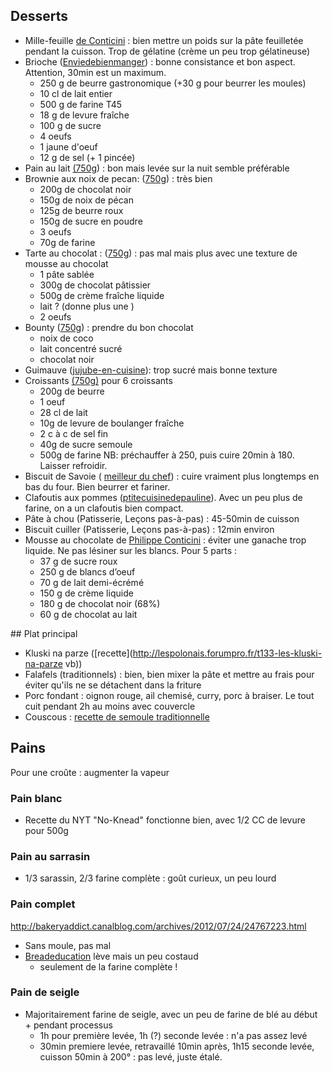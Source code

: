 ## Desserts 
- Mille-feuille [de
    Conticini](https://www.facebook.com/PhConticini/photos/a.108115932681384.17237.101025623390415/713491585477146/?type=3) : bien mettre un poids sur la pâte feuilletée pendant la cuisson. Trop de gélatine (crème un peu trop gélatineuse)
- Brioche ([Enviedebienmanger](http://www.enviedebienmanger.fr/fiche-recette/recette-brioche-pur-beurre)) : bonne consistance et bon aspect. Attention, 30min est un maximum.
    + 250 g de beurre gastronomique (+30 g pour beurrer les moules)
    + 10 cl de lait entier
    + 500 g de farine T45
    + 18 g de levure fraîche
    + 100 g de sucre
    + 4 oeufs
    + 1 jaune d'oeuf
    + 12 g de sel (+ 1 pincée)
- Pain au lait [(750g](https://www.youtube.com/watch?v=wAKaJRl3Ieg)) : bon mais levée sur la nuit semble préférable
- Brownie aux noix de pecan: ([750g](https://www.youtube.com/watch?v=wVtG4g77fMM)) : très bien
    + 200g de chocolat noir
    + 150g de noix de pécan
    + 125g de beurre roux
    + 150g de sucre en poudre
    + 3 oeufs
    + 70g de farine
- Tarte au chocolat : ([750g](https://www.youtube.com/watch?v=ZISKki8AcE0)) : pas mal mais plus avec une texture de mousse au chocolat
    + 1 pâte sablée
    + 300g de chocolat pâtissier
    + 500g de crème fraîche liquide
    + lait ? (donne plus une )
    + 2 oeufs
- Bounty ([750g](http://www.750g.com/bounty-maison-r97803.htm)) : prendre du bon
    chocolat
    + noix de coco
    + lait concentré sucré
    + chocolat noir
- Guimauve ([jujube-en-cuisine](http://www.jujube-en-cuisine.fr/marshmallow-ou-guimauve-maison/)): trop sucré mais bonne texture
- Croissants [(750g)](http://www.750g.com/croissants-maison-r96776.htm) pour 6 croissants
    + 200g de beurre
    + 1 oeuf
    + 28 cl de lait
    + 10g de levure de boulanger fraîche
    + 2 c à c de sel fin
    + 40g de sucre semoule
    + 500g de farine
NB: préchauffer à 250, puis cuire 20min à 180. Laisser refroidir.
- Biscuit de Savoie ( [meilleur du chef](https://www.meilleurduchef.com/cgi/mdc/l/fr/recette/biscuit-savoie.html)) : cuire vraiment plus longtemps en bas du four. Bien beurrer et fariner.
- Clafoutis aux pommes ([ptitecuisinedepauline](http://www.ptitecuisinedepauline.com/article-clafoutis-aux-pommes-122364862.html)). Avec un peu plus de farine, on a un clafoutis bien compact.
- Pâte à chou (Patisserie, Leçons pas-à-pas) : 45-50min de cuisson
- Biscuit cuiller (Patisserie, Leçons pas-à-pas) : 12min environ
- Mousse au chocolate de [Philippe Conticini]() : éviter une ganache trop liquide. Ne pas lésiner sur les blancs. Pour 5 parts :
   + 37 g de sucre roux
   + 250 g de blancs d’oeuf
   + 70 g de lait demi-écrémé
   + 150 g de crème liquide
   + 180 g de chocolat noir (68%)
   + 60 g de chocolat au lait


## Plat principal
- Kluski na parze ([recette](http://lespolonais.forumpro.fr/t133-les-kluski-na-parze  vb))
- Falafels (traditionnels) : bien, bien mixer la pâte et mettre au frais pour
    éviter qu'ils ne se détachent dans la friture
- Porc fondant : oignon rouge, ail chemisé, curry, porc à braiser. Le tout cuit
    pendant 2h au moins avec couvercle
- Couscous : [recette de semoule traditionnelle](http://www.ptitecuisinedepauline.com/article-clafoutis-aux-pommes-122364862.html)

## Pains 
Pour une croûte : augmenter la vapeur

### Pain blanc
- Recette du NYT "No-Knead" fonctionne bien, avec 1/2 CC de levure pour 500g

### Pain au sarrasin 
- 1/3 sarassin, 2/3 farine complète : goût curieux, un peu lourd

### Pain complet
http://bakeryaddict.canalblog.com/archives/2012/07/24/24767223.html
- Sans moule, pas mal
- [Breadeducation](http://www.abreaducation.com/wholewheat.php) lève mais un peu
    costaud 
    + seulement de la farine complète !

### Pain de seigle
- Majoritairement farine de seigle, avec un peu de farine de blé au début +
    pendant processus
    + 1h pour première levée, 1h (?) seconde levée : n'a pas assez levé
    + 30min premiere levée, retravaillé 10min après, 1h15 seconde levée, cuisson
        50min à 200° : pas levé, juste étalé.
